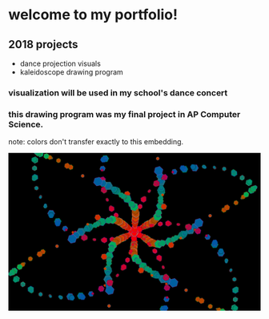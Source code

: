 # welcome to my portfolio!
## 2018 projects

* dance projection visuals
* kaleidoscope drawing program


### visualization will be used in my school's dance concert

<script src="processing.min.js"></script>
<canvas data-processing-sources= "danceprojection/danceprojection.pde danceprojection/Particle.pde"
    style="display:block; margin-left:auto; margin-right:auto;"></canvas>


### this drawing program was my final project in AP Computer Science.
note: colors don't transfer exactly to this embedding. 

<img src="screen-0447.png">



<script src="processing.min.js"></script>
<canvas data-processing-sources="Project/Project.pde Project/Polygon.pde Project/Ball.pde Project/Drawable.pde" style="display:block; margin-left:auto; margin-right:auto;"></canvas>
